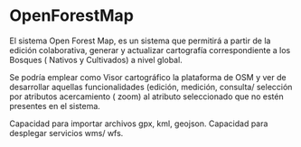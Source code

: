 # OpenForestMap
El sistema Open Forest Map, es un sistema que permitirá a partir de la edición colaborativa, generar y actualizar cartografía correspondiente a los Bosques ( Nativos y Cultivados) a nivel global.

Se podría emplear como  Visor cartográfico la plataforma de  OSM  y ver de desarrollar aquellas funcionalidades (edición, medición, consulta/ selección por atributos acercamiento ( zoom) al atributo seleccionado que no estén presentes en el sistema. 

Capacidad para importar archivos gpx, kml, geojson.
Capacidad para desplegar servicios wms/ wfs.
